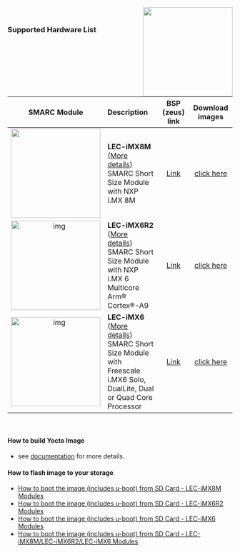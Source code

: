 <img src="https://www.linaro.org/assets/images/projects/yocto-project.png" width="200" align="right">
<br>

### Supported Hardware List

|                         SMARC Module                         | Description                                                  | BSP (zeus) link                                                | Download images                                              |
| :----------------------------------------------------------: | :----------------------------------------------------------- | :------------------------------------------------------------: | :------------------------------------------------------------: |
| <img src="https://cdn.adlinktech.com/webupd/products/images/1752/LEC-iMX8M-F_(1)_web.jpg" width="200"/> | **LEC-iMX8M** ([More details](https://www.adlinktech.com/Products/Computer_on_Modules/SMARC/LEC-iMX8M?lang=en))  <br />     SMARC Short Size Module with NXP i.MX 8M<br /> | [Link](https://github.com/ADLINK/meta-adlink-nxp/tree/zeus) | [click here](https://github.com/ADLINK/meta-adlink-nxp/blob/zeus/README.md#lec-imx8m-smarc-module) |
| <img src="https://cdn.adlinktech.com/webupd/products/images/1838/LEC-iMX6R2-F_web.png" alt="img" width="200" /> | **LEC-iMX6R2** ([More details](https://www.adlinktech.com/Products/Computer_on_Modules/SMARC/LEC-iMX6R2?lang=en))  <br />     SMARC Short Size Module with NXP i.MX 6 <BR>     Multicore Arm® Cortex®-A9<br /> | [Link](https://github.com/ADLINK/meta-adlink-nxp/tree/zeus) | [click here](https://github.com/ADLINK/meta-adlink-nxp/blob/zeus/README.md#lec-imx6r2-smarc-module) |
| <img src="https://cdn.adlinktech.com/webupd/products/images/1344/LEC-iMX6_20171201_v2.jpg" alt="img" width="200" /> | **LEC-iMX6** ([More details](https://www.adlinktech.com/Products/Computer_on_Modules/SMARC/LEC-iMX6?lang=en))  <br />    SMARC Short Size Module with Freescale <BR>    i.MX6 Solo, DualLite, Dual or Quad Core Processor<br /> | [Link](https://github.com/ADLINK/meta-adlink-nxp/tree/zeus) | [click here](https://github.com/ADLINK/meta-adlink-nxp/blob/zeus/README.md#lec-imx6-smarc-module) |




<br>

#### How to build Yocto Image

* see [documentation](https://github.com/ADLINK/meta-adlink-nxp/wiki/01.-Build-Yocto-Image) for more details.

#### How to flash image to your storage

  * [How to boot the image (includes u-boot) from SD Card - LEC-iMX8M Modules](https://github.com/ADLINK/meta-adlink-nxp/wiki/02.-How-to-install-Yocto-Image-into-SD-Card#12-please-run-with-the-below-command-to-flash-to-sd-card)
  * [How to boot the image (includes u-boot) from SD Card - LEC-iMX6R2 Modules](https://github.com/ADLINK/meta-adlink-nxp/wiki/02.-How-to-install-Yocto-Image-into-SD-Card#12-please-run-with-the-below-command-to-flash-to-sd-card-1)
  * [How to boot the image (includes u-boot) from SD Card - LEC-iMX6 Modules](https://github.com/ADLINK/meta-adlink-nxp/wiki/02.-How-to-install-Yocto-Image-into-SD-Card#12-run-with-the-below-command-to-flash-to-sd-card)
  * [How to boot the image (includes u-boot) from SD Card - LEC-iMX8M/LEC-iMX6R2/LEC-iMX6 Modules](https://github.com/ADLINK/meta-adlink-nxp/wiki/03.-How-to-install-Yocto-Image-into-eMMC)
  
 
 

<br>

<br> 
